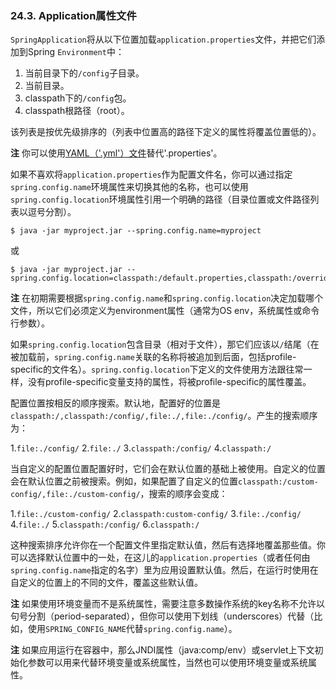 ### 24.3. Application属性文件

`SpringApplication`将从以下位置加载`application.properties`文件，并把它们添加到Spring `Environment`中：

1. 当前目录下的`/config`子目录。
2. 当前目录。
3. classpath下的`/config`包。
4. classpath根路径（root）。

该列表是按优先级排序的（列表中位置高的路径下定义的属性将覆盖位置低的）。

**注** 你可以使用[YAML（'.yml'）文件](https://docs.spring.io/spring-boot/docs/2.0.0.M5/reference/htmlsingle/#boot-features-external-config-yaml)替代'.properties'。

如果不喜欢将`application.properties`作为配置文件名，你可以通过指定`spring.config.name`环境属性来切换其他的名称，也可以使用`spring.config.location`环境属性引用一个明确的路径（目录位置或文件路径列表以逗号分割）。
```shell
$ java -jar myproject.jar --spring.config.name=myproject
```
或
```shell
$ java -jar myproject.jar --spring.config.location=classpath:/default.properties,classpath:/override.properties
```
**注** 在初期需要根据`spring.config.name`和`spring.config.location`决定加载哪个文件，所以它们必须定义为environment属性（通常为OS env，系统属性或命令行参数）。

如果`spring.config.location`包含目录（相对于文件），那它们应该以`/`结尾（在被加载前，`spring.config.name`关联的名称将被追加到后面，包括profile-specific的文件名）。`spring.config.location`下定义的文件使用方法跟往常一样，没有profile-specific变量支持的属性，将被profile-specific的属性覆盖。

配置位置按相反的顺序搜索。默认地，配置好的位置是`classpath:/,classpath:/config/,file:./,file:./config/`。产生的搜索顺序为：

1.`file:./config/`
2.`file:./`
3.`classpath:/config/`
4.`classpath:/`

当自定义的配置位置配置好时，它们会在默认位置的基础上被使用。自定义的位置会在默认位置之前被搜索。例如，如果配置了自定义的位置`classpath:/custom-config/,file:./custom-config/`，搜索的顺序会变成：

1.`file:./custom-config/`
2.`classpath:custom-config/`
3.`file:./config/`
4.`file:./`
5.`classpath:/config/`
6.`classpath:/`

这种搜索排序允许你在一个配置文件里指定默认值，然后有选择地覆盖那些值。你可以选择默认位置中的一处，在这儿的`application.properties`（或者任何由`spring.config.name`指定的名字）里为应用设置默认值。然后，在运行时使用在自定义的位置上的不同的文件，覆盖这些默认值。

**注** 如果使用环境变量而不是系统属性，需要注意多数操作系统的key名称不允许以句号分割（period-separated），但你可以使用下划线（underscores）代替（比如，使用`SPRING_CONFIG_NAME`代替`spring.config.name`）。

**注** 如果应用运行在容器中，那么JNDI属性（java:comp/env）或servlet上下文初始化参数可以用来代替环境变量或系统属性，当然也可以使用环境变量或系统属性。
